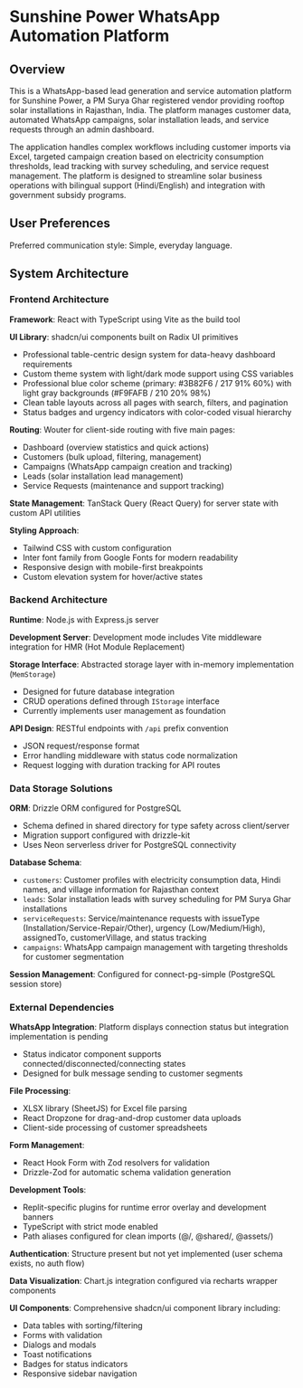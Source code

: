 # Sunshine Power WhatsApp Automation Platform

## Overview

This is a WhatsApp-based lead generation and service automation platform for Sunshine Power, a PM Surya Ghar registered vendor providing rooftop solar installations in Rajasthan, India. The platform manages customer data, automated WhatsApp campaigns, solar installation leads, and service requests through an admin dashboard.

The application handles complex workflows including customer imports via Excel, targeted campaign creation based on electricity consumption thresholds, lead tracking with survey scheduling, and service request management. The platform is designed to streamline solar business operations with bilingual support (Hindi/English) and integration with government subsidy programs.

## User Preferences

Preferred communication style: Simple, everyday language.

## System Architecture

### Frontend Architecture

**Framework**: React with TypeScript using Vite as the build tool

**UI Library**: shadcn/ui components built on Radix UI primitives
- Professional table-centric design system for data-heavy dashboard requirements
- Custom theme system with light/dark mode support using CSS variables
- Professional blue color scheme (primary: #3B82F6 / 217 91% 60%) with light gray backgrounds (#F9FAFB / 210 20% 98%)
- Clean table layouts across all pages with search, filters, and pagination
- Status badges and urgency indicators with color-coded visual hierarchy

**Routing**: Wouter for client-side routing with five main pages:
- Dashboard (overview statistics and quick actions)
- Customers (bulk upload, filtering, management)
- Campaigns (WhatsApp campaign creation and tracking)
- Leads (solar installation lead management)
- Service Requests (maintenance and support tracking)

**State Management**: TanStack Query (React Query) for server state with custom API utilities

**Styling Approach**: 
- Tailwind CSS with custom configuration
- Inter font family from Google Fonts for modern readability
- Responsive design with mobile-first breakpoints
- Custom elevation system for hover/active states

### Backend Architecture

**Runtime**: Node.js with Express.js server

**Development Server**: Development mode includes Vite middleware integration for HMR (Hot Module Replacement)

**Storage Interface**: Abstracted storage layer with in-memory implementation (`MemStorage`)
- Designed for future database integration
- CRUD operations defined through `IStorage` interface
- Currently implements user management as foundation

**API Design**: RESTful endpoints with `/api` prefix convention
- JSON request/response format
- Error handling middleware with status code normalization
- Request logging with duration tracking for API routes

### Data Storage Solutions

**ORM**: Drizzle ORM configured for PostgreSQL
- Schema defined in shared directory for type safety across client/server
- Migration support configured with drizzle-kit
- Uses Neon serverless driver for PostgreSQL connectivity

**Database Schema**:
- `customers`: Customer profiles with electricity consumption data, Hindi names, and village information for Rajasthan context
- `leads`: Solar installation leads with survey scheduling for PM Surya Ghar installations
- `serviceRequests`: Service/maintenance requests with issueType (Installation/Service-Repair/Other), urgency (Low/Medium/High), assignedTo, customerVillage, and status tracking
- `campaigns`: WhatsApp campaign management with targeting thresholds for customer segmentation

**Session Management**: Configured for connect-pg-simple (PostgreSQL session store)

### External Dependencies

**WhatsApp Integration**: Platform displays connection status but integration implementation is pending
- Status indicator component supports connected/disconnected/connecting states
- Designed for bulk message sending to customer segments

**File Processing**: 
- XLSX library (SheetJS) for Excel file parsing
- React Dropzone for drag-and-drop customer data uploads
- Client-side processing of customer spreadsheets

**Form Management**:
- React Hook Form with Zod resolvers for validation
- Drizzle-Zod for automatic schema validation generation

**Development Tools**:
- Replit-specific plugins for runtime error overlay and development banners
- TypeScript with strict mode enabled
- Path aliases configured for clean imports (@/, @shared/, @assets/)

**Authentication**: Structure present but not yet implemented (user schema exists, no auth flow)

**Data Visualization**: Chart.js integration configured via recharts wrapper components

**UI Components**: Comprehensive shadcn/ui component library including:
- Data tables with sorting/filtering
- Forms with validation
- Dialogs and modals
- Toast notifications
- Badges for status indicators
- Responsive sidebar navigation